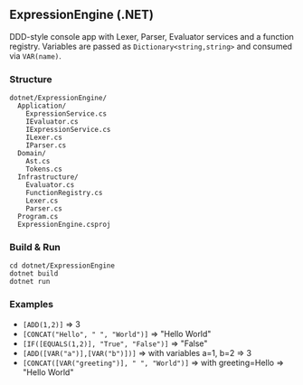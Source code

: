 ## ExpressionEngine (.NET)

DDD-style console app with Lexer, Parser, Evaluator services and a function registry. Variables are passed as `Dictionary<string,string>` and consumed via `VAR(name)`.

### Structure

```
dotnet/ExpressionEngine/
  Application/
    ExpressionService.cs
    IEvaluator.cs
    IExpressionService.cs
    ILexer.cs
    IParser.cs
  Domain/
    Ast.cs
    Tokens.cs
  Infrastructure/
    Evaluator.cs
    FunctionRegistry.cs
    Lexer.cs
    Parser.cs
  Program.cs
  ExpressionEngine.csproj
```

### Build & Run

```
cd dotnet/ExpressionEngine
dotnet build
dotnet run
```

### Examples

- `[ADD(1,2)]` => 3
- `[CONCAT("Hello", " ", "World")]` => "Hello World"
- `[IF([EQUALS(1,2)], "True", "False")]` => "False"
- `[ADD([VAR("a")],[VAR("b")])]` => with variables a=1, b=2 => 3
- `[CONCAT([VAR("greeting")], " ", "World")]` => with greeting=Hello => "Hello World"


